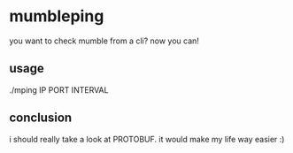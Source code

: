 # mumbleping

you want to check mumble from a cli? now you can!

## usage

./mping IP PORT INTERVAL

## conclusion

i should really take a look at PROTOBUF. it would make my life way easier :)